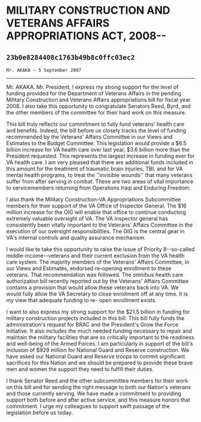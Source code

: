 # MILITARY CONSTRUCTION AND VETERANS AFFAIRS APPROPRIATIONS ACT, 2008--
## `23b0e8284408c1763b49b8c0ffc03ec2`
`Mr. AKAKA — 5 September 2007`

---


Mr. AKAKA. Mr. President, I express my strong support for the level 
of funding provided for the Department of Veterans Affairs in the 
pending Military Construction and Veterans Affairs appropriations bill 
for fiscal year 2008. I also take this opportunity to congratulate 
Senators Reed, Byrd, and the other members of the committee for their 
hard work on this measure.

This bill truly reflects our commitment to fully fund veterans' 
health care and benefits. Indeed, the bill before us closely tracks the 
level of funding recommended by the Veterans' Affairs Committee in our 
Views and Estimates to the Budget Committee. This legislation would 
provide a $6.5 billion increase for VA health care over last year, $3.6 
billion more than the President requested. This represents the largest 
increase in funding ever for VA health care. I am very pleased that 
there are additional funds included in this amount for the treatment of 
traumatic brain injuries, TBI, and for VA mental health programs, to 
treat the ''invisible wounds'' that many veterans suffer from after 
serving in combat. These are two areas of vital importance to 
servicemembers returning from Operations Iraqi and Enduring Freedom.

I also thank the Military Construction-VA Appropriations Subcommittee 
members for their support of the VA Office of Inspector General. The 
$16 million increase for the OIG will enable that office to continue 
conducting extremely valuable oversight of VA. The VA inspector general 
has consistently been vitally important to the Veterans' Affairs 
Committee in the execution of our oversight responsibilities. The OIG 
is the central gear in VA's internal controls and quality assurance 
mechanism.

I would like to take this opportunity to raise the issue of Priority 
8--so-called middle-income--veterans and their current exclusion from 
the VA health care system. The majority members of the Veterans' 
Affairs Committee, in our Views and Estimates, endorsed re-opening 
enrollment to these veterans. That recommendation was followed. The 
omnibus health care authorization bill recently reported out by the 
Veterans' Affairs Committee contains a provision that would allow these 
veterans back into VA. We would fully allow the VA Secretary to close 
enrollment off at any time. It is my view that adequate funding to re-
open enrollment exists.

I want to also express my strong support for the $21.5 billion in 
funding for military construction projects included in this bill. This 
bill fully funds the administration's request for BRAC and the 
President's Grow the Force Initiative. It also includes the much needed 
funding necessary to repair and maintain the military facilities that 
are so critically important to the readiness and well-being of the 
Armed Forces. I am particularly in support of the bill's inclusion of 
$929 million for National Guard and Reserve construction. We have asked 
our National Guard and Reserve troops to commit significant sacrifices 
for this Nation and we should be prepared to provide these brave men 
and women the support they need to fulfill their duties.

I thank Senator Reed and the other subcommittee members for their 
work on this bill and for sending the right message to both our 
Nation's veterans and those currently serving. We have made a 
commitment to providing support both before and after active service, 
and this measure honors that commitment. I urge my colleagues to 
support swift passage of the legislation before us today.